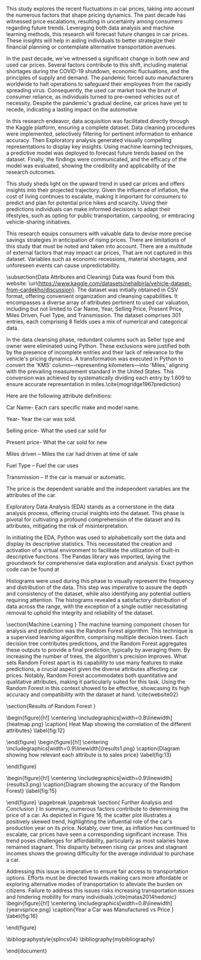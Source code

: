 
This study explores the recent fluctuations in car prices, taking into account the numerous factors that shape pricing dynamics. The past decade has witnessed price escalations, resulting in uncertainty among consumers regarding future trends. Leveraging both data analysis and machine learning methods, this research will forecast future changes in car prices. These insights will help in aiding individuals to better strategize their financial planning or contemplate alternative transportation avenues.


In the past decade, we've witnessed a significant change in both new and used car prices. Several factors contribute to this shift, including material shortages during the COVID-19 shutdown, economic fluctuations, and the principles of supply and demand. The pandemic forced auto manufacturers worldwide to halt operations to safeguard their employees from the rapidly spreading virus. Consequently, the used car market took the brunt of consumer reliance, as individuals turned to pre-owned vehicles out of necessity. Despite the pandemic's gradual decline, car prices have yet to recede, indicating a lasting impact on the automotive 


In this research endeavor, data acquisition was facilitated directly through the Kaggle platform, ensuring a complete dataset. Data cleaning procedures were implemented, selectively filtering for pertinent information to enhance accuracy. Then Exploratory analysis generated visually compelling representations to display key insights. Using machine learning techniques, a predictive model was deployed to forecast future trends based on the dataset. Finally, the findings were communicated, and the efficacy of the model was evaluated, showing the credibility and applicability of the research outcomes.




This study sheds light on the upward trend in used car prices and offers insights into their projected trajectory. Given the influence of inflation, the cost of living continues to escalate, making it important for consumers to predict and plan for potential price hikes and scarcity. Using their predictions individuals can make informed decisions to adapt their lifestyles, such as opting for public transportation, carpooling, or embracing vehicle-sharing initiatives.

This research equips consumers with valuable data to devise more precise savings strategies in anticipation of rising prices. There are limitations of this study that must be noted and taken into account. There are a multitude of external factors that may impact car prices, That are not captured in this dataset. Variables such as economic recessions, material shortages, and unforeseen events can cause unpredictability.

\subsection{Data Attributes and Cleaning}
Data was found from this website: \url{https://www.kaggle.com/datasets/nehalbirla/vehicle-dataset-from-cardekho/discussion}. The dataset was initially obtained in CSV format, offering convenient organization and cleansing capabilities. It encompasses a diverse array of attributes pertinent to used car valuation, including but not limited to Car Name, Year, Selling Price, Present Price, Miles Driven, Fuel Type, and Transmission. The dataset comprises 301 entries, each comprising 8 fields uses a mix of numerical and categorical data.

In the data cleansing phase, redundant columns such as Seller type and owner were eliminated using Python. These exclusions were justified both by the presence of incomplete entries and their lack of relevance to the vehicle's pricing dynamics. A transformation was executed in Python to convert the 'KMS' column—representing kilometers—into 'Miles,' aligning with the prevailing measurement standard in the United States. This conversion was achieved by systematically dividing each entry by 1.609 to ensure accurate representation in miles.\cite{mogridge1967prediction}

Here are the following attribute definitions:

Car Name- Each cars specific make and model name.

Year- Year the car was sold.

Selling price- What the used car sold for

Present price- What the car sold for new

Miles driven – Miles the car had driven at time of sale

Fuel Type – Fuel the car uses

Transmission – If the car is manual or automatic.

The price is the dependent variable and the independent variables are the attributes of the car.



Exploratory Data Analysis (EDA) stands as a cornerstone in the data analysis process, offering crucial insights into the dataset. This phase is pivotal for cultivating a profound comprehension of the dataset and its attributes, mitigating the risk of misinterpretation.

In initiating the EDA, Python was used to alphabetically sort the data and display its descriptive statistics. This necessitated the creation and activation of a virtual environment to facilitate the utilization of built-in descriptive functions. The Pandas library was imported, laying the groundwork for comprehensive data exploration and analysis. Exact python code can be found at 

Histograms were used during this phase to visually represent the frequency and distribution of the data. This step was imperative to assure the depth and consistency of the dataset, while also identifying any potential outliers requiring attention. The histograms revealed a satisfactory distribution of data across the range, with the exception of a single outlier necessitating removal to uphold the integrity and reliability of the dataset.





\section{Machine Learning }
The machine learning component chosen for analysis and prediction was the Random Forest algorithm. This technique is a supervised learning algorithm, comprising multiple decision trees. Each decision tree contributes predictions, and the Random Forest aggregates these outputs to provide a final prediction, typically by averaging them. By increasing the number of trees, the algorithm's precision improves.
What sets Random Forest apart is its capability to use many features to make predictions, a crucial aspect given the diverse attributes affecting car prices. Notably, Random Forest accommodates both quantitative and qualitative attributes, making it particularly suited for this task.
Using the Random Forest in this context showed to be effective, showcasing its high accuracy and compatibility with the dataset at hand. \cite{website02}

\section{Results of Random Forest }

\begin{figure}[h!]
  \centering
\includegraphics[width=0.8\linewidth]{heatmap.png}
  \caption{ Heat Map showing the correlation of the different attributes}
  \label{fig:12}
  
\end{figure}
\begin{figure}[h!]
  \centering
\includegraphics[width=0.9\linewidth]{results1.png}
  \caption{Diagram showing how relevant each attribute is to sales price}
  \label{fig:13}
  
\end{figure}

\begin{figure}[h!]
  \centering
\includegraphics[width=0.9\linewidth]{results3.png}
  \caption{Diagram showing the accuracy of the Random Forest}
  \label{fig:15}
  
\end{figure}
 \pagebreak 
  \pagebreak 
\section{ Further Analysis and Conclusion }
In summary, numerous factors contribute to determining the price of a car. As depicted in Figure 16, the scatter plot illustrates a positively skewed trend, highlighting the influential role of the car's production year on its price. Notably, over time, as inflation has continued to escalate, car prices have seen a corresponding significant increase. This trend poses challenges for affordability, particularly as most salaries have remained stagnant. This disparity between rising car prices and stagnant incomes shows the growing difficulty for the average individual to purchase a car.

Addressing this issue is imperative to ensure fair access to transportation options. Efforts must be directed towards making cars more affordable or exploring alternative modes of transportation to alleviate the burden on citizens. Failure to address this issues risks increasing transportation issues and hindering mobility for many individuals.\cite{matas2014hedonic}
\begin{figure}[h!]
  \centering
\includegraphics[width=0.8\linewidth]{yearvsprice.png}
  \caption{Year a Car was Manufactured vs Price }
  \label{fig:16}
  
\end{figure}







\bibliographystyle{splncs04}
\bibliography{mybibliography}




\end{document}

